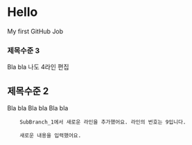 # Hello
My first GitHub Job   
### 제목수준 3   
Bla bla   나도 4라인 편집
   
   ## 제목수준 2   
   Bla bla  Bla bla  Bla bla 
        
        SubBranch_1에서 새로운 라인을 추가했어요. 라인의 번호는 9입니다.
        
        새로운 내용을 입력했어요.
     
